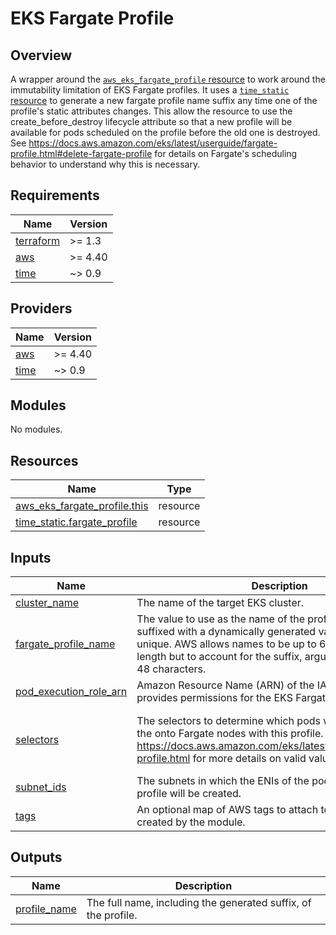 # EKS Fargate Profile

## Overview

A wrapper around the [`aws_eks_fargate_profile` resource](https://registry.terraform.io/providers/hashicorp/aws/latest/docs/resources/eks_fargate_profile) to work around the immutability limitation of EKS Fargate profiles.  It uses a [`time_static` resource](https://registry.terraform.io/providers/hashicorp/time/latest/docs/resources/static) to generate a new fargate profile name suffix any time one of the profile's static attributes changes.  This allow the resource to use the create_before_destroy lifecycle attribute so that a new profile will be available for pods scheduled on the profile before the old one is destroyed. See <https://docs.aws.amazon.com/eks/latest/userguide/fargate-profile.html#delete-fargate-profile> for details on Fargate's scheduling behavior to understand why this is necessary.

<!-- BEGIN_TF_DOCS -->
## Requirements

| Name | Version |
|------|---------|
| <a name="requirement_terraform"></a> [terraform](#requirement\_terraform) | >= 1.3 |
| <a name="requirement_aws"></a> [aws](#requirement\_aws) | >= 4.40 |
| <a name="requirement_time"></a> [time](#requirement\_time) | ~> 0.9 |

## Providers

| Name | Version |
|------|---------|
| <a name="provider_aws"></a> [aws](#provider\_aws) | >= 4.40 |
| <a name="provider_time"></a> [time](#provider\_time) | ~> 0.9 |

## Modules

No modules.

## Resources

| Name | Type |
|------|------|
| [aws_eks_fargate_profile.this](https://registry.terraform.io/providers/hashicorp/aws/latest/docs/resources/eks_fargate_profile) | resource |
| [time_static.fargate_profile](https://registry.terraform.io/providers/hashicorp/time/latest/docs/resources/static) | resource |

## Inputs

| Name | Description | Type | Default | Required |
|------|-------------|------|---------|:--------:|
| <a name="input_cluster_name"></a> [cluster\_name](#input\_cluster\_name) | The name of the target EKS cluster. | `string` | n/a | yes |
| <a name="input_fargate_profile_name"></a> [fargate\_profile\_name](#input\_fargate\_profile\_name) | The value to use as the name of the profile.  It will be suffixed with a dynamically generated value to ensure it is unique.  AWS allows names to be up to 63 characters in length but to account for the suffix, arguments are limited to 48 characters. | `string` | n/a | yes |
| <a name="input_pod_execution_role_arn"></a> [pod\_execution\_role\_arn](#input\_pod\_execution\_role\_arn) | Amazon Resource Name (ARN) of the IAM Role that provides permissions for the EKS Fargate Profile. | `string` | n/a | yes |
| <a name="input_selectors"></a> [selectors](#input\_selectors) | The selectors to determine which pods will be scheduled in the onto Fargate nodes with this profile.  See https://docs.aws.amazon.com/eks/latest/userguide/fargate-profile.html for more details on valid values. | <pre>list(object({<br>    namespace = string<br>    labels    = optional(map(string), {})<br>  }))</pre> | n/a | yes |
| <a name="input_subnet_ids"></a> [subnet\_ids](#input\_subnet\_ids) | The subnets in which the ENIs of the pods scheduled on the profile will be created. | `list(string)` | n/a | yes |
| <a name="input_tags"></a> [tags](#input\_tags) | An optional map of AWS tags to attach to every resource created by the module. | `map(string)` | `{}` | no |

## Outputs

| Name | Description |
|------|-------------|
| <a name="output_profile_name"></a> [profile\_name](#output\_profile\_name) | The full name, including the generated suffix, of the profile. |
<!-- END_TF_DOCS -->